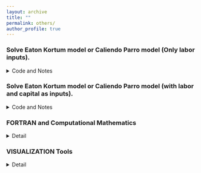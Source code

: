 ```yaml
---
layout: archive
title: ""
permalink: others/
author_profile: true
---
```


### Solve Eaton Kortum model or Caliendo Parro model (Only labor inputs).
  <details>
  <summary>Code and Notes</summary>
  [PDF](https://github.com/ypei1/EKCP) &nbsp; [Code](https://github.com/ypei1/EKCP/tree/main/1.simpleEKJ) 
  </details>

### Solve Eaton Kortum model or Caliendo Parro model (with labor and capital as inputs).
  <details>
  <summary>Code and Notes</summary>
   [PDF](https://github.com/ypei1/EKCP) &nbsp; [Code](https://github.com/ypei1/EKCP/tree/main/2.CPwithKL.s.s) 
  </details>
  
### FORTRAN and Computational Mathematics
  <details>
  <summary>Detail</summary>
    
    [Fortran](http://micro.ustc.edu.cn/Fortran/ZJDing/) 
    
    Computational Mathematics
    
    http://home.ustc.edu.cn/~zegang/refbook/%E6%95%B0%E5%80%BC%E8%AE%A1%E7%AE%97%E6%96%B9%E6%B3%95%E5%92%8C%E7%AE%97%E6%B3%95.pdf
    
    http://micro.ustc.edu.cn/CompPhy/lecturenote/comp_sun_1.pdf
    
    http://micro.ustc.edu.cn/CompPhy/lecturenote/comp_sun_2.pdf
    
    http://micro.ustc.edu.cn/CompPhy/lecturenote/comp_sun_3_4.pdf

    http://home.ustc.edu.cn/~zegang/refbook/TaoPang.pdf

    
    
  </details>

### VISUALIZATION Tools
  <details>
  <summary>Detail</summary>
    
#### https://www.data-to-viz.com/graph/edge_bundling.html         https://www.data-to-viz.com/graph/chord.html
    
#### https://d3js.org/

#### https://geonetworks.github.io/

#### http://vis.stanford.edu/

#### http://idl.cs.washington.edu/

#### https://library.unc.edu/data/network-visualization/

#### https://mohitmayank.com/projects/

#### https://journals.library.ualberta.ca/istl/index.php/istl/article/view/2600/2615

  </details>


<!--   
 
 http://home.ustc.edu.cn/~zegang/
 
I am a PhD student in Economics at the [Universtity of Houston](https://www.uh.edu/class/economics/).  I am interested in topics related to International trade, Spatial Economics, and Macroeconometrics.

  <details>
  <summary>score</summary>
  <a href="/files/Flower"> score </a>. 
  </details>
 # Score
- Flower <a href="/files/Flower/1.png"> 1  </a>   - <a href="/files/Flower/2.png"> 2 - <a href="/files/Flower/3.png"> 3 - <a href="/files/Flower/3.png"> 4 

- Landscape <a href="/files/Landscape/1.png"> 1 </a> -<a href="/files/Landscape/2.png"> 2 </a> -<a href="/files/Landscape/2.png"> 3 </a> -<a href="/files/Landscape/4.png"> 4 </a> -<a href="/files/Landscape/5.png"> 5 </a> -<a href="/files/Landscape/6.png"> 6 </a> -<a href="/files/Landscape/7.png"> 7 </a> -<a href="/files/Landscape/8.png"> 8 </a> -<a href="/files/Landscape/9.png"> 9 </a> 

 - <a href="/files/liangjian_guitar.pdf"> Drawing Sword </a>  - [Sound](https://ypei1.github.io/files/liangjian.mp3)
  
 [PDF](http://example.com/) &nbsp; [Slides](/files/paper1.pdf)  -->
 
